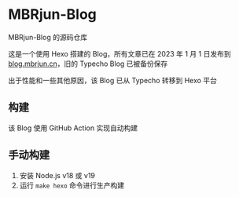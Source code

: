 # MBRjun-Blog
MBRjun-Blog 的源码仓库  

这是一个使用 Hexo 搭建的 Blog，所有文章已在 2023 年 1 月 1 日发布到 [blog.mbrjun.cn](https://blog.mbrjun.cn)，旧的 Typecho Blog 已被备份保存  

出于性能和一些其他原因，该 Blog 已从 Typecho 转移到 Hexo 平台  


## 构建
该 Blog 使用 GitHub Action 实现自动构建

## 手动构建
1. 安装 Node.js v18 或 v19
2. 运行 ``make hexo`` 命令进行生产构建  
